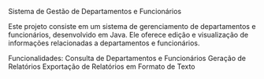 Sistema de Gestão de Departamentos e Funcionários

Este projeto consiste em um sistema de gerenciamento de departamentos e funcionários, desenvolvido em Java. Ele oferece edição e visualização de informações relacionadas a departamentos e funcionários.

Funcionalidades:
Consulta de Departamentos e Funcionários
Geração de Relatórios
Exportação de Relatórios em Formato de Texto
